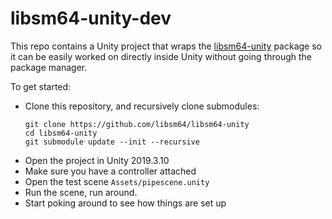 # libsm64-unity-dev

This repo contains a Unity project that wraps the [libsm64-unity](https://github.com/libsm64/libsm64-unity) package so it can be easily worked on directly inside Unity without going through the package manager.

To get started:
- Clone this repository, and recursively clone submodules:
    ```
    git clone https://github.com/libsm64/libsm64-unity
    cd libsm64-unity
    git submodule update --init --recursive
    ```
- Open the project in Unity 2019.3.10
- Make sure you have a controller attached
- Open the test scene `Assets/pipescene.unity`
- Run the scene, run around.
- Start poking around to see how things are set up
